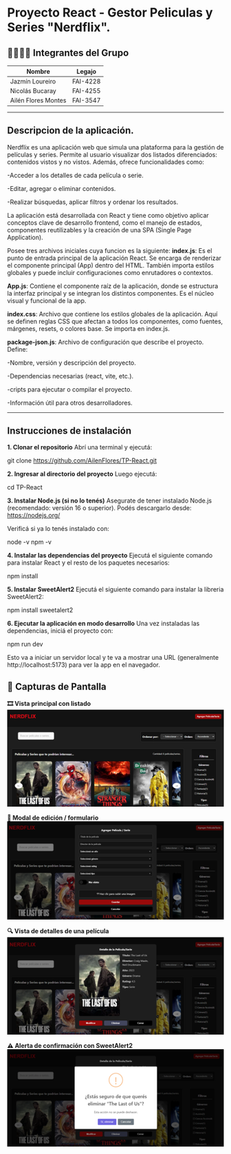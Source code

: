 # Proyecto React - Gestor Peliculas y Series "Nerdflix".

 ## 👨‍💻👩‍💻 Integrantes del Grupo

 | Nombre                 | Legajo     |
 |------------------------|------------|
 | Jazmín Loureiro        | FAI-4228   |
 | Nicolás Bucaray        | FAI-4255   |
 | Ailén Flores Montes    | FAI-3547   |
 
 ------------------------------------------------
 
 ## Descripcion de la aplicación.

 Nerdflix es una aplicación web que simula una plataforma para la gestión de películas y series. Permite al usuario visualizar dos listados diferenciados: contenidos vistos y no vistos. Además, ofrece funcionalidades como:
 
 -Acceder a los detalles de cada película o serie.
 
 -Editar, agregar o eliminar contenidos.
 
 -Realizar búsquedas, aplicar filtros y ordenar los resultados.
 
 La aplicación está desarrollada con React y tiene como objetivo aplicar conceptos clave de desarrollo frontend, como el manejo de estados, componentes reutilizables y la creación de una SPA (Single Page Application).
 
 Posee tres archivos iniciales cuya funcion es la siguiente: 
 **index.js**: Es el punto de entrada principal de la aplicación React. Se encarga de renderizar el componente principal (App) dentro del HTML. También importa estilos globales y puede incluir configuraciones como enrutadores o contextos.
 
 **App.js**: Contiene el componente raíz de la aplicación, donde se estructura la interfaz principal y se integran los distintos componentes. Es el núcleo visual y funcional de la app.
 
 **index.css**: Archivo que contiene los estilos globales de la aplicación. Aquí se definen reglas CSS que afectan a todos los componentes, como fuentes, márgenes, resets, o colores base. Se importa en index.js.
 
 **package-json.js**: Archivo de configuración que describe el proyecto. Define:
 
 -Nombre, versión y descripción del proyecto.
 
 -Dependencias necesarias (react, vite, etc.).
 
 -cripts para ejecutar o compilar el proyecto.
 
 -Información útil para otros desarrolladores.
 
 ---
 
 ## Instrucciones de instalación
 
 **1. Clonar el repositorio**
 Abrí una terminal y ejecutá:
 
 git clone https://github.com/AilenFlores/TP-React.git
 
 **2. Ingresar al directorio del proyecto**
 Luego ejecutá:
 
 cd TP-React
 
 **3. Instalar Node.js (si no lo tenés)**
 Asegurate de tener instalado Node.js (recomendado: versión 16 o superior).
 Podés descargarlo desde: https://nodejs.org/
 
 Verificá si ya lo tenés instalado con:
 
 node -v
 npm -v
 
 **4. Instalar las dependencias del proyecto**
 Ejecutá el siguiente comando para instalar React y el resto de los paquetes necesarios:
 
 npm install
 
 **5. Instalar SweetAlert2**
 Ejecutá el siguiente comando para instalar la libreria SweetAlert2:
 
 npm install sweetalert2
 
 **6. Ejecutar la aplicación en modo desarrollo**
 Una vez instaladas las dependencias, iniciá el proyecto con:
 
 npm run dev
 
 Esto va a iniciar un servidor local y te va a mostrar una URL (generalmente http://localhost:5173) para ver la app en el navegador.
 
 
 ## 📸 Capturas de Pantalla
 
 **🎞️ Vista principal con listado**
 ![Listado de películas](./public/screenshots/inicio.png)
 
 **📝 Modal de edición / formulario**
 ![Formulario](./public/screenshots/formulario.png)
 
 **🔍 Vista de detalles de una película**
 ![Detalle de película](./public/screenshots/detalle.png)
 
 **⚠️ Alerta de confirmación con SweetAlert2**
 ![Alerta SweetAlert2](./public/screenshots/alerta.png)